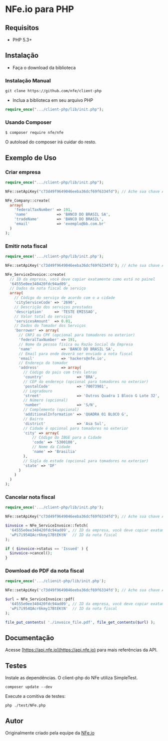# NFe.io para PHP

## Requisitos

* PHP 5.3+

## Instalação
 - Faça o download da biblioteca

### Instalação Manual

~~~
git clone https://github.com/nfe/client-php
~~~

 - Inclua a biblioteca em seu arquivo PHP

```php
require_once(".../client-php/lib/init.php");
```

### Usando Composer

~~~
$ composer require nfe/nfe
~~~

O autoload do composer irá cuidar do resto.

## Exemplo de Uso

### Criar empresa
```php
require_once(".../client-php/lib/init.php");

NFe::setApiKey("c73d49f9649046eeba36dcf69f6334fd"); // Ache sua chave API no Painel

NFe_Company::create(
  array(
    'federalTaxNumber' => 191,
    'name'             => 'BANCO DO BRASIL SA',
    'tradeName'        => 'BANCO DO BRASIL',
    'email'            => 'exemplo@bb.com.br'
  )
);
```

### Emitir nota fiscal
```php
require_once('.../client-php/lib/init.php');

NFe::setApiKey('c73d49f9649046eeba36dcf69f6334fd'); // Ache sua chave API no Painel

NFe_ServiceInvoice::create(
  // ID da empresa, você deve copiar exatamente como está no painel
  '64555e0ee340420fdc94ad09',
  // Dados da nota fiscal de serviço
  array(
    // Código do serviço de acordo com o a cidade
    'cityServiceCode' => '2690',
    // Descrição dos serviços prestados
    'description'     => 'TESTE EMISSAO',
    // Valor total do serviços
    'servicesAmount'  => 0.01,
    // Dados do Tomador dos Serviços
    'borrower' => array(
      // CNPJ ou CPF (opcional para tomadores no exterior)
      'federalTaxNumber' => 191,
      // Nome da pessoa física ou Razão Social da Empresa
      'name'             => 'BANCO DO BRASIL SA',
      // Email para onde deverá ser enviado a nota fiscal
      'email'            => 'hackers@nfe.io',
      // Endereço do tomador
      'address'          => array(
        // Código do pais com três letras
        'country'               => 'BRA',
        // CEP do endereço (opcional para tomadores no exterior)
        'postalCode'            => '70073901',
        // Logradouro
        'street'                => 'Outros Quadra 1 Bloco G Lote 32',
        // Número (opcional)
        'number'                => 'S/N',
        // Complemento (opcional)
        'additionalInformation' => 'QUADRA 01 BLOCO G',
        // Bairro
        'district'              => 'Asa Sul',
        // Cidade é opcional para tomadores no exterior
        'city' => array(
            // Código do IBGE para a Cidade
            'code' => '5300108',
            // Nome da Cidade
            'name' => 'Brasilia'
        ),
        // Sigla do estado (opcional para tomadores no exterior)
        'state' => 'DF'
      )
    )
  )
);
```

### Cancelar nota fiscal
```php
require_once('.../client-php/lib/init.php');

NFe::setApiKey("c73d49f9649046eeba36dcf69f6334fd"); // Ache sua chave API no Painel

$invoice = NFe_ServiceInvoice::fetch(
  '64555e0ee340420fdc94ad09', // ID da empresa, você deve copiar exatamente como está no painel
  'wPi7i954QAcr6kmy17BtEKtN'  // ID da nota fiscal
);

if ( $invoice->status == 'Issued' ) {
  $invoice->cancel();
}
```

### Download do PDF da nota fiscal
```php
require_once('.../clienit-php/lib/init.php');

NFe::setApiKey('c73d49f9649046eeba36dcf69f6334fd'); // Ache sua chave API no Painel

$url = NFe_ServiceInvoice::pdf(
  '64555e0ee340420fdc94ad09', // ID da empresa, você deve copiar exatamente como está no painel
  'wPi7i954QAcr6kmy17BtEKtN'  // ID da nota fiscal
);

file_put_contents( './invoice_file.pdf', file_get_contents($url) );
```

## Documentação

Acesse [https://api.nfe.io](https://api.nfe.io) para mais referências da API.

## Testes

Instale as dependências. O client-php do NFe utiliza SimpleTest.

~~~
composer update --dev
~~~

Execute a comitiva de testes:
~~~
php ./test/NFe.php
~~~

## Autor

Originalmente criado pela equipe da [NFe.io](https://github.com/orgs/nfe/people)
